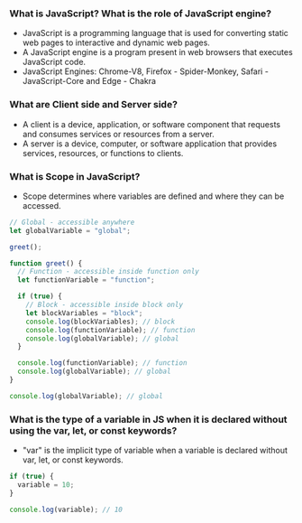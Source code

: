 ### What is JavaScript? What is the role of JavaScript engine?

- JavaScript is a programming language that is used for converting static web pages to interactive and dynamic web pages.
- A JavaScript engine is a program present in web browsers that executes JavaScript code.
- JavaScript Engines: Chrome-V8, Firefox - Spider-Monkey, Safari - JavaScript-Core and Edge - Chakra

### What are Client side and Server side?

- A client is a device, application, or software component that requests and consumes services or resources from a server.
- A server is a device, computer, or software application that provides services, resources, or functions to clients.

### What is Scope in JavaScript?

- Scope determines where variables are defined and where they can be accessed.

```javascript
// Global - accessible anywhere
let globalVariable = "global";

greet();

function greet() {
  // Function - accessible inside function only
  let functionVariable = "function";

  if (true) {
    // Block - accessible inside block only
    let blockVariables = "block";
    console.log(blockVariables); // block
    console.log(functionVariable); // function
    console.log(globalVariable); // global
  }

  console.log(functionVariable); // function
  console.log(globalVariable); // global
}

console.log(globalVariable); // global
```

### What is the type of a variable in JS when it is declared without using the var, let, or const keywords?

- "var" is the implicit type of variable when a variable is declared without var, let, or const keywords.

```javascript
if (true) {
  variable = 10;
}

console.log(variable); // 10
```
